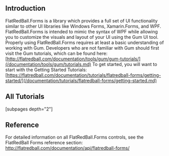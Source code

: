 ## Introduction

FlatRedBall.Forms is a library which provides a full set of UI functionality similar to other UI libraries like Windows Forms, Xamarin.Forms, and WPF. FlatRedBall.Forms is intended to mimic the syntax of WPF while allowing you to customize the visuals and layout of your UI using the Gum UI tool. Properly using FlatRedBall.Forms requires at least a basic understanding of working with Gum. Developers who are not familiar with Gum should first visit the Gum tutorials, which can be found here: [http://flatredball.com/documentation/tools/gum/gum-tutorials/](/documentation/tools/gum/tutorials.md) To get started, you will want to start with the Getting Started Tutorials: [https://flatredball.com/documentation/tutorials/flatredball-forms/getting-started/](/documentation/tutorials/flatredball-forms/getting-started.md)

## All Tutorials

\[subpages depth="2"\]  

## Reference

For detailed information on all FlatRedBall.Forms controls, see the FlatRedBall Forms reference section: http://flatredball.com/documentation/api/flatredball-forms/
